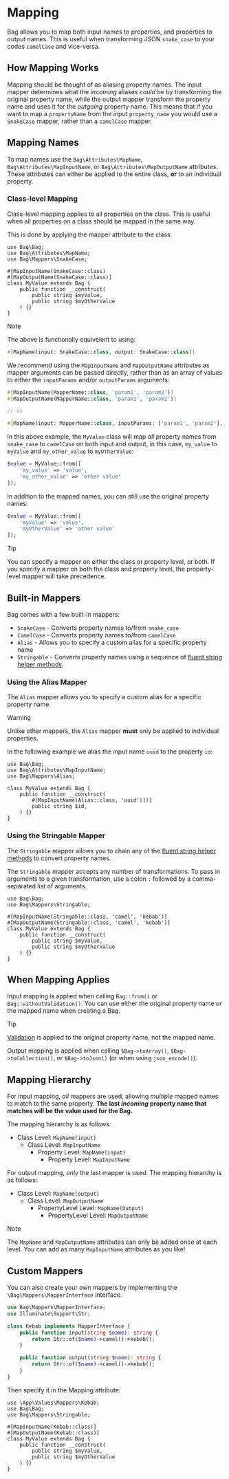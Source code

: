 # Mapping

Bag allows you to map both input names to properties, and properties to output names. This is useful when
transforming JSON `snake_case` to your codes `camelCase` and vice-versa.

## How Mapping Works

Mapping should be thought of as aliasing property names. The input mapper determines what the _incoming_ aliases _could_ be by transforming the original property name, while the output mapper transform the property name and uses it for the _outgoing_ property name. This means
that if you want to map a `propertyName` from the input `property_name` you would use a `SnakeCase` mapper, rather than a `camelCase` mapper.

## Mapping Names

To map names use the `Bag\Attributes\MapName`, `Bag\Attributes\MapInputName`, or `Bag\Attributes\MapOutputName` attributes. These attributes can either be applied to the entire class, **or** to an individual property.

### Class-level Mapping

Class-level mapping applies to all properties on the class. This is useful when all properties on a class should be mapped in the same way.

This is done by applying the mapper attribute to the class:

```php{5,6}
use Bag\Bag;
use Bag\Attributes\MapName;
use Bag\Mappers\SnakeCase;

#[MapInputName(SnakeCase::class)
#[MapOutputName(SnakeCase::class)]
class MyValue extends Bag {
    public function __construct(
        public string $myValue,
        public string $myOtherValue
    ) {}
}
```

> [!NOTE]
> The above is functionally equivelent to using:
> ```php
> #[MapName(input: SnakeCase::class, output: SnakeCase::class)]
> ```
> 
> We recommend using the `MapInputName` and `MapOutputName` attributes as mapper arguments can be passed 
> directly, rather than as an array of values to either the `inputParams` and/or `outputParams` arguments:
> 
> ```php
> #[MapInputName(MapperName::class, 'param1', 'param2')]
> #[MapOutputName(MapperName::class, 'param1', 'param2')]
> 
> // vs
> 
> #[MapName(input: MapperName::class, inputParams: ['param1', 'param2'], output: MapperName::class, outputParams: ['param1', 'param2'])]
> ```

In this above example, the `MyValue` class will map _all_ property names from `snake_case` to `camelCase` on both input and output, in this case, `my_value` to `myValue` and `my_other_value` to `myOtherValue`:

```php
$value = MyValue::from([
    'my_value' => 'value',
    'my_other_value' => 'other value'
]);
```

In addition to the mapped names, you can still use the original property names:

```php
$value = MyValue::from([
    'myValue' => 'value',
    'myOtherValue' => 'other value'
]);
```

> [!TIP]
> You can specify a mapper on either the class or property level, or both. If you specify a mapper on both the class and property level, the property-level mapper will take precedence.

## Built-in Mappers

Bag comes with a few built-in mappers:

- `SnakeCase` - Converts property names to/from `snake_case`
- `CamelCase` - Converts property names to/from `camelCase`
- `Alias` - Allows you to specify a custom alias for a specific property name
- `Stringable` - Converts property names using a sequence of [fluent string helper methods](https://laravel.com/docs/11.x/strings#fluent-strings-method-list).

### Using the Alias Mapper

The `Alias` mapper allows you to specify a custom alias for a specific property name. 

> [!WARNING]
> Unlike other mappers, the `Alias` mapper **must** only be applied to individual properties.

In the following example we alias the input name `uuid` to the property `id`:

```php{7}
use Bag\Bag;
use Bag\Attributes\MapInputName;
use Bag\Mappers\Alias;

class MyValue extends Bag {
    public function __construct(
        #[MapInputName(Alias::class, 'uuid')])]
        public string $id,
    ) {}
}
````

### Using the Stringable Mapper

The `Stringable` mapper allows you to chain any of the [fluent string helper methods](https://laravel.com/docs/11.x/strings#fluent-strings-method-list) to convert property names.

The `Stringable` mapper accepts any number of transformations. To pass in arguments to a given transformation, use a colon `:` followed by a comma-separated list of arguments.

```php{4,5}
use Bag\Bag;
use Bag\Mappers\Stringable;

#[MapInputName(Stringable::class, 'camel', 'kebab')]
#[MapOutputName(Stringable::class, 'camel', 'kebab')]
class MyValue extends Bag {
    public function __construct(
        public string $myValue,
        public string $myOtherValue
    ) {}
}
```

## When Mapping Applies

Input mapping is applied when calling `Bag::from()` or `Bag::withoutValidation()`. You can use either the original property name _or_ the mapped name when creating a Bag.

> [!TIP]
> [Validation](./validation) is applied to the original property name, not the mapped name.

Output mapping is applied when calling `$Bag->toArray()`, `$Bag->toCollection()`, or `$Bag->toJson()` (or when using `json_encode()`).

## Mapping Hierarchy

For input mapping, _all_ mappers are used, allowing _multiple_ mapped names to match to the same property. **The last _incoming_
property name that matches will be the value used for the Bag.**

The mapping hierarchy is as follows:

- Class Level: `MapName(input)`
  - Class Level: `MapInputName`
    - Property Level: `MapName(input)`
      - Property Level: `MapInputName`

For output mapping, _only_ the last mapper is used. The mapping hierarchy is as follows:

- Class Level: `MapName(output)`
  - Class Level: `MapOutputName`
    - PropertyLevel Level: `MapName(Output)`
      - PropertyLevel Level: `MapOutputName`

> [!NOTE]
> The `MapName` and `MapOutputName` attributes can only be added once at each level. You can add as many `MapInputName` attributes as you like!

## Custom Mappers

You can also create your own mappers by implementing the `\Bag\Mappers\MapperInterface` interface.

```php
use Bag\Mappers\MapperInterface;
use Illuminate\Support\Str;

class Kebab implements MapperInterface {
    public function input(string $name): string {
        return Str::of($name)->camel()->kebab();
    }

    public function output(string $name): string {
        return Str::of($name)->camel()->kebab();
    }
}
```

Then specify it in the Mapping attribute:

```php{5,6}
use \App\Values\Mappers\Kebab;
use Bag\Bag;
use Bag\Mappers\Stringable;

#[MapInputName(Kebab::class)]
#[MapOutputName(Kebab::class)]
class MyValue extends Bag {
    public function __construct(
        public string $myValue,
        public string $myOtherValue
    ) {}
}
```
